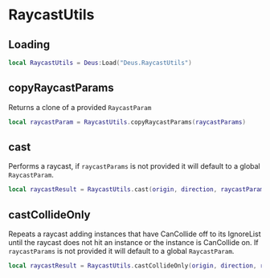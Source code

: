 # RaycastUtils

## Loading

```lua
local RaycastUtils = Deus:Load("Deus.RaycastUtils")
```

## copyRaycastParams

Returns a clone of a provided `RaycastParam`

```lua
local raycastParam = RaycastUtils.copyRaycastParams(raycastParams)
```

## cast

Performs a raycast, if `raycastParams` is not provided it will default to a global `RaycastParam`.

```lua
local raycastResult = RaycastUtils.cast(origin, direction, raycastParams)
```

## castCollideOnly

Repeats a raycast adding instances that have CanCollide off to its IgnoreList until the raycast does not hit an instance or the instance is CanCollide on. If `raycastParams` is not provided it will default to a global `RaycastParam`.

```lua
local raycastResult = RaycastUtils.castCollideOnly(origin, direction, raycastParams)
```